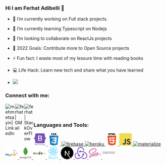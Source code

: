 ### Hi I am Ferhat Adibelli 👋

- 🔭 I’m currently working on Full stack projects.
- 🌱 I’m currently learning Typescript on Nodejs
- 👯 I’m looking to collaborate on ReactJs projects
- 🥅 2022 Goals: Contribute more to Open Source projects
- ⚡ Fun fact: I waste most of my lessure time with reading books
- 💻 Life Hack: Learn new tech and share what you have learned

- <img src='https://github-readme-stats.vercel.app/api?username=ferhatadibelli0&&show_icons=true&title_color=ffffff&icon_color=bb2acf&text_color=daf7dc&bg_color=151515'/>

### Connect with me:

[<img align="left" alt="mehmetsayin| LinkedIn" width="30px" src="https://user-images.githubusercontent.com/75525090/159126797-a1512f11-cbd6-4b66-9775-0d1b92cdde15.png" />][linkedin]
<a href="mailto:ferhatadibelli9@gmail.com"><img align="left" alt="ferhat | GMail" width="30px" src="https://user-images.githubusercontent.com/75525090/159127016-3e4d9b5f-0478-4667-ab64-8a330d00bdae.png" />[<img align="left" alt="ferhat | StackOverFlow" width="30px" src="https://user-images.githubusercontent.com/75525090/159127189-fb5b27a4-5fb5-4675-9d17-71548ce63b68.png" />][stackoverflow]

<br />
<br />

[linkedin]: https://www.linkedin.com/in/ferhat-adibelli-330b27235/
[stackoverflow]: https://stackoverflow.com/users/19093788/ferhat-adibelli

### Languages and Tools:

<p align="left"> <a href="https://getbootstrap.com" target="_blank" rel="noreferrer"> <img src="https://raw.githubusercontent.com/devicons/devicon/master/icons/bootstrap/bootstrap-plain-wordmark.svg" alt="bootstrap" width="40" height="40"/> </a> <a href="https://www.w3schools.com/css/" target="_blank" rel="noreferrer"> <img src="https://raw.githubusercontent.com/devicons/devicon/master/icons/css3/css3-original-wordmark.svg" alt="css3" width="40" height="40"/> </a> <a href="https://www.djangoproject.com/" target="_blank" rel="noreferrer"><img src="https://www.vectorlogo.zone/logos/firebase/firebase-icon.svg" alt="firebase" width="40" height="40"/> </a> <a href="https://heroku.com" target="_blank" rel="noreferrer"> <img src="https://www.vectorlogo.zone/logos/heroku/heroku-icon.svg" alt="heroku" width="40" height="40"/> </a> <a href="https://www.w3.org/html/" target="_blank" rel="noreferrer"> <img src="https://raw.githubusercontent.com/devicons/devicon/master/icons/html5/html5-original-wordmark.svg" alt="html5" width="40" height="40"/> </a> <a href="https://developer.mozilla.org/en-US/docs/Web/JavaScript" target="_blank" rel="noreferrer"> <img src="https://raw.githubusercontent.com/devicons/devicon/master/icons/javascript/javascript-original.svg" alt="javascript" width="40" height="40"/> </a> <a href="https://materializecss.com/" target="_blank" rel="noreferrer"> <img src="https://raw.githubusercontent.com/prplx/svg-logos/5585531d45d294869c4eaab4d7cf2e9c167710a9/svg/materialize.svg" alt="materialize" width="40" height="40"/> </a> <a href="https://www.mysql.com/" target="_blank" rel="noreferrer"> <img src="https://raw.githubusercontent.com/devicons/devicon/master/icons/mysql/mysql-original-wordmark.svg" alt="mysql" width="40" height="40"/> </a> <a href="https://nodejs.org" target="_blank" rel="noreferrer"><img src="https://raw.githubusercontent.com/devicons/devicon/master/icons/mongodb/mongodb-original-wordmark.svg" alt="mongodb" width="40" height="40"/> </a> <a href="https://www.mongodb.com" target="_blank" rel="noreferrer"> <img src="https://raw.githubusercontent.com/devicons/devicon/master/icons/nodejs/nodejs-original-wordmark.svg" alt="nodejs" width="40" height="40"/> </a> <a href="https://reactjs.org//" target="_blank" rel="noreferrer"><img src="https://raw.githubusercontent.com/devicons/devicon/master/icons/react/react-original-wordmark.svg" alt="react" width="40" height="40"/> </a><a href="https://nextjs.org/" background="white" target="_blank" rel="noreferrer"><img src="https://raw.githubusercontent.com/devicons/devicon/master/icons/nextjs/nextjs-original.svg" alt="nextjs" width="40" height="40" /> </a> <a href="https://redux.js.org" target="_blank" rel="noreferrer"> <img src="https://raw.githubusercontent.com/devicons/devicon/master/icons/redux/redux-original.svg" alt="redux" width="40" height="40"/> </a> <a href="https://sass-lang.com" target="_blank" rel="noreferrer"> <img src="https://raw.githubusercontent.com/devicons/devicon/master/icons/sass/sass-original.svg" alt="sass" width="40" height="40"/> </a><a href="https://www.expressjs.org" background="white" target="_blank" rel="noreferrer"><img src="https://raw.githubusercontent.com/devicons/devicon/master/icons/express/express-original-wordmark.svg" alt="expressjs" width="40" height="40" /> </a> </p>




